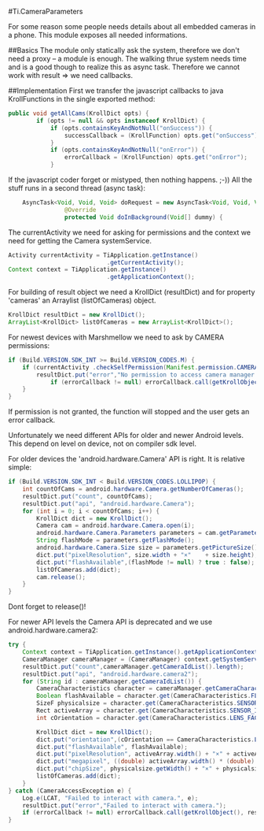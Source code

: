 #Ti.CameraParameters

For some reason some people needs details about all embedded cameras in a phone. This module exposes all needed informations.

##Basics
The module only statically ask the system, therefore we don't need a proxy – a module is enough.
The walking thrue system needs time and is a good though to realize this as async task. Therefore we cannot work with result => we need callbacks.

##Implementation
First we transfer  the javascript callbacks to java KrollFunctions in the single exported method:
```java
public void getAllCams(KrollDict opts) {
		if (opts != null && opts instanceof KrollDict) {
			if (opts.containsKeyAndNotNull("onSuccess")) {
				successCallback = (KrollFunction) opts.get("onSuccess");
			}
			if (opts.containsKeyAndNotNull("onError")) {
				errorCallback = (KrollFunction) opts.get("onError");
			}
```
If the javascript coder forget or mistyped, then nothing happens. ;-))
All the stuff runs in a second thread (async task):
```java
	AsyncTask<Void, Void, Void> doRequest = new AsyncTask<Void, Void, Void>() {
				@Override
				protected Void doInBackground(Void[] dummy) {
```

The currentActivity we need for asking for permissions and the context we need for getting the Camera systemService. 
```java
Activity currentActivity = TiApplication.getInstance()
							.getCurrentActivity();
Context context = TiApplication.getInstance()
							.getApplicationContext();
```
For building of result object we need a KrollDict (resultDict) and for property 'cameras' an Arraylist (listOfCameras) object.
```java
KrollDict resultDict = new KrollDict();
ArrayList<KrollDict> listOfCameras = new ArrayList<KrollDict>();
```
For newest devices with Marshmellow we need to ask by CAMERA permissions:
```java
if (Build.VERSION.SDK_INT >= Build.VERSION_CODES.M) {
	if (currentActivity .checkSelfPermission(Manifest.permission.CAMERA) == PackageManager.PERMISSION_DENIED) {
		resultDict.put("error","No permission to access camera manager.");
			if (errorCallback != null) errorCallback.call(getKrollObject(), resultDict);
	}
}
```			
If permission is not granted, the function will stopped and the user gets an error callback.

Unfortunately we need different APIs for older and newer Android levels. This depend on level on device, not on compiler sdk level. 

For older devices the 'android.hardware.Camera' API is right. 
It is relative simple:
```java
if (Build.VERSION.SDK_INT < Build.VERSION_CODES.LOLLIPOP) {
	int countOfCams = android.hardware.Camera.getNumberOfCameras();
	resultDict.put("count", countOfCams);
	resultDict.put("api", "android.hardware.Camera");
	for (int i = 0; i < countOfCams; i++) {
		KrollDict dict = new KrollDict();
		Camera cam = android.hardware.Camera.open(i);
		android.hardware.Camera.Parameters parameters = cam.getParameters();
		String flashMode = parameters.getFlashMode();
		android.hardware.Camera.Size size = parameters.getPictureSize();
		dict.put("pixelResolution", size.width + "×"	+ size.height);
		dict.put("flashAvailable",(flashMode != null) ? true : false);
		listOfCameras.add(dict);
		cam.release();
	}
}
```
Dont forget to release()!

For newer API levels the Camera API is deprecated and we use android.hardware.camera2:

```java
try {
	Context context = TiApplication.getInstance().getApplicationContext();
	CameraManager cameraManager = (CameraManager) context.getSystemService(Context.CAMERA_SERVICE);
	resultDict.put("count",cameraManager.getCameraIdList().length);
	resultDict.put("api", "android.hardware.camera2");
	for (String id : cameraManager.getCameraIdList()) {
		CameraCharacteristics character = cameraManager.getCameraCharacteristics(id);
		Boolean flashAvailable = character.get(CameraCharacteristics.FLASH_INFO_AVAILABLE);
		SizeF physicalsize = character.get(CameraCharacteristics.SENSOR_INFO_PHYSICAL_SIZE);
		Rect activeArray = character.get(CameraCharacteristics.SENSOR_INFO_ACTIVE_ARRAY_SIZE);
		int cOrientation = character.get(CameraCharacteristics.LENS_FACING);

		KrollDict dict = new KrollDict();
		dict.put("orientation",(cOrientation == CameraCharacteristics.LENS_FACING_FRONT) ? "front": "rear");
		dict.put("flashAvailable", flashAvailable);
		dict.put("pixelResolution", activeArray.width() + "×" + activeArray.height());
		dict.put("megapixel", ((double) activeArray.width() * (double) activeArray.height()) / 1000000.0f);
		dict.put("chipSize", physicalsize.getWidth() + "×" + physicalsize.getHeight());
		listOfCameras.add(dict);
	}
} catch (CameraAccessException e) {
	Log.e(LCAT, "Failed to interact with camera.", e);
	resultDict.put("error","Failed to interact with camera.");
	if (errorCallback != null) errorCallback.call(getKrollObject(), resultDict);
}
```


